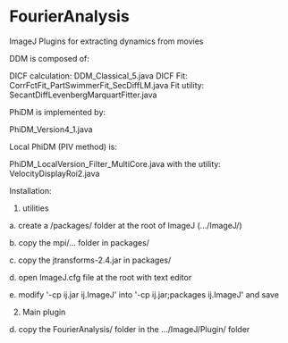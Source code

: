 # FourierAnalysis

ImageJ Plugins for extracting dynamics from movies

DDM is composed of:

DICF calculation: DDM_Classical_5.java
DICF Fit: CorrFctFit_PartSwimmerFit_SecDiffLM.java
Fit utility: SecantDiffLevenbergMarquartFitter.java

PhiDM is implemented by: 

PhiDM_Version4_1.java

Local PhiDM (PIV method) is:

PhiDM_LocalVersion_Filter_MultiCore.java
with the utility: VelocityDisplayRoi2.java

Installation:

1. utilities

a. create a /packages/ folder at the root of ImageJ (.../ImageJ/)

b. copy the mpi/... folder in packages/ 

c. copy the jtransforms-2.4.jar in packages/

d. open ImageJ.cfg file at the root with text editor

e. modify '-cp ij.jar ij.ImageJ' into '-cp ij.jar;packages ij.ImageJ' and save

2. Main plugin

d. copy the FourierAnalysis/ folder in the .../ImageJ/Plugin/ folder 
